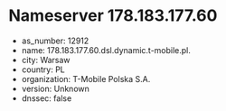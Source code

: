 # Nameserver 178.183.177.60

* as_number: 12912
* name: 178.183.177.60.dsl.dynamic.t-mobile.pl.
* city: Warsaw
* country: PL
* organization: T-Mobile Polska S.A.
* version: Unknown
* dnssec: false
